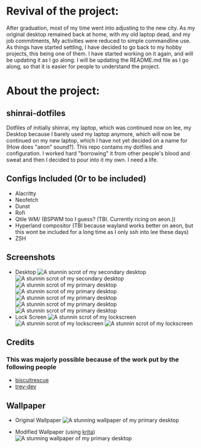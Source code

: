 # Revival of the project:
After graduation, most of my time went into adjusting to the new city. As my original desktop remained back at home, with my old laptop dead, and my job commitments, My activities were reduced to simple commandline use. As things have started settling, I have decided to go back to my hobby projects, this being one of them. I have started working on it again, and will be updating it as I go along. I will be updating the README.md file as I go along, so that it is easier for people to understand the project.

# About the project:

## shinrai-dotfiles

Dotfiles of initially shinrai, my laptop, which was continued now on lee, my Desktop because I barely used my laptop anymore, which will now be continued on my new laptop, which I have not yet decided on a name for (How does "aeon" sound?). This repo contains my dotfiles and configuration. I worked hard "borrowing" it from other people's blood and sweat and then I decided to pour into it my own. I need a life.

## Configs Included (Or to be included)

- Alacritty
- Neofetch
- Dunst 
- Rofi
- Qtile WM/ (BSPWM too I guess? (TBI. Currently ricing on aeon.))
- Hyperland compositor (TBI because wayland works better on aeon, but this wont be included for a long time as I only ssh into lee these days)
- ZSH

## Screenshots

- Desktop
![A stunnin scrot of my secondary desktop](https://i.imgur.com/TvkIUJU.jpg)
![A stunnin scrot of my secondary desktop](https://i.imgur.com/fR48Nqi.png)
![A stunnin scrot of my primary desktop](https://i.imgur.com/kd72n1D.jpg)
![A stunnin scrot of my primary desktop](https://i.imgur.com/9qXrVbT.png)
![A stunnin scrot of my primary desktop](https://i.imgur.com/otwSauS.png)
![A stunnin scrot of my primary desktop](https://i.imgur.com/ID5vyun.png)
![A stunnin scrot of my primary desktop](https://i.imgur.com/PYpStNl.png)
- Lock Screen
![A stunnin scrot of my lockscreen](https://i.imgur.com/kZcViWr.png)
![A stunnin scrot of my lockscreen](https://i.imgur.com/64NLWJ6.png)
![A stunnin scrot of my lockscreen](https://i.imgur.com/jpZEPK5.png)

## Credits

### This was majorly possible because of the work put by the following people

- [biscuitrescue](https://github.com/biscuitrescue/qtile-gentoo)
- [trev-dev](https://github.com/trev-dev/dotfiles)

## Wallpaper

- Original Wallpaper
![A stunning wallpaper of my primary desktop](https://images.hdqwalls.com/download/sound-waves-abstract-art-4k-yu-2560x1080.jpg)

- Modified Wallpaper (using [krita](https://krita.org/))
![A stunning wallpaper of my primary desktop](https://i.imgur.com/bha5Ja8.jpeg)
